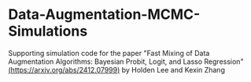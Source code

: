 # Data-Augmentation-MCMC-Simulations
Supporting simulation code for the paper "Fast Mixing of Data Augmentation Algorithms: Bayesian Probit, Logit, and Lasso Regression" [(https://arxiv.org/abs/2412.07999)](https://arxiv.org/abs/2412.07999) by Holden Lee and Kexin Zhang
